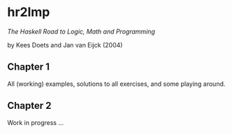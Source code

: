 # hr2lmp
*The Haskell Road to Logic, Math and Programming*

by Kees Doets and Jan van Eijck (2004)

## Chapter 1
All (working) examples, solutions to all exercises, and some playing around.

## Chapter 2
Work in progress ...
